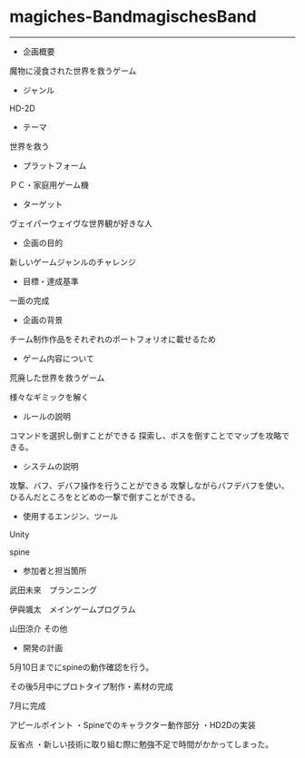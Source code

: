 # magiches-BandmagischesBand
--------------


* 企画概要
    
 魔物に浸食された世界を救うゲーム


* ジャンル
    
 HD-2D

* テーマ

 世界を救う

* プラットフォーム

 ＰＣ・家庭用ゲーム機

* ターゲット

 ヴェイパーウェイヴな世界観が好きな人

* 企画の目的

新しいゲームジャンルのチャレンジ

* 目標・達成基準

一面の完成

* 企画の背景

チーム制作作品をそれぞれのポートフォリオに載せるため

* ゲーム内容について

荒廃した世界を救うゲーム

様々なギミックを解く

* ルールの説明

コマンドを選択し倒すことができる
探索し、ボスを倒すことでマップを攻略できる。


* システムの説明

攻撃、バフ、デバフ操作を行うことができる
攻撃しながらバフデバフを使い、ひるんだところをとどめの一撃で倒すことができる。


* 使用するエンジン、ツール

Unity

spine

* 参加者と担当箇所

武田未來　プランニング

伊與颯太　メインゲームプログラム

山田涼介 その他

* 開発の計画

5月10日までにspineの動作確認を行う。

その後5月中にプロトタイプ制作・素材の完成

7月に完成


アピールポイント
・Spineでのキャラクター動作部分
・HD2Dの実装

反省点
・新しい技術に取り組む際に勉強不足で時間がかかってしまった。
